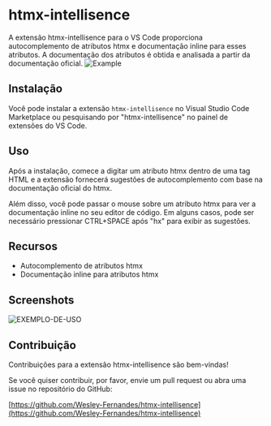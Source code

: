 # htmx-intellisence

A extensão htmx-intellisence para o VS Code proporciona autocomplemento de atributos htmx e documentação inline para esses atributos. A documentação dos atributos é obtida e analisada a partir da documentação oficial.
![Example](https://github.com/Wesley-Fernandes/htmx-intellisence/assets/89518536/04195226-1203-4f98-827d-d2628051e433)

## Instalação

Você pode instalar a extensão `htmx-intellisence` no Visual Studio Code Marketplace ou pesquisando por "htmx-intellisence" no painel de extensões do VS Code.

## Uso

Após a instalação, comece a digitar um atributo htmx dentro de uma tag HTML e a extensão fornecerá sugestões de autocomplemento com base na documentação oficial do htmx.

Além disso, você pode passar o mouse sobre um atributo htmx para ver a documentação inline no seu editor de código. Em alguns casos, pode ser necessário pressionar CTRL+SPACE após "hx" para exibir as sugestões.

## Recursos

* Autocomplemento de atributos htmx
* Documentação inline para atributos htmx

## Screenshots


![EXEMPLO-DE-USO](https://github.com/Wesley-Fernandes/htmx-intellisence/assets/89518536/23a0db3e-8146-44b2-a5d0-c70a170cc2f1)


## Contribuição

Contribuições para a extensão htmx-intellisence são bem-vindas!

Se você quiser contribuir, por favor, envie um pull request ou abra uma issue no repositório do GitHub:

[https://github.com/Wesley-Fernandes/htmx-intellisence](https://github.com/Wesley-Fernandes/htmx-intellisence)

